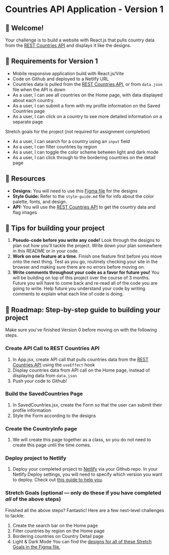 # Countries API Application - Version 1

## 👋 Welcome!

Your challenge is to build a website with React.js that pulls country data from the [REST Countries API](https://restcountries.com) and displays it like the designs.

## 🎯 Requirements for Version 1

- Mobile responsive application build with React.js/Vite
- Code on Github and deployed to a Netlify URL
- Countries data is pulled from the [REST Countries API](https://restcountries.com), or from `data.json` file when the API is down
- As a user, I can see all countries on the Home page, with data displayed about each country
- As a user, I can submit a form with my profile information on the Saved Countries page 
- As a user, I can click on a country to see more detailed information on a separate page 

Stretch goals for the project (not required for assignment completion)

- As a user, I can search for a country using an `input` field
- As a user, I can filter countries by region
- As a user, I can toggle the color scheme between light and dark mode
- As a user, I can click through to the bordering countries on the detail page


## 🔗 Resources

- **Designs:** You will need to use this [Figma file](https://www.figma.com/design/YuEMNteoQic0h6RRiYprpV/Countries-API-Project?node-id=0-1&p=f&t=LBwKTPOdxkR1yGCi-0) for the designs
- **Style Guide:** Refer to the `style-guide.md` file for info about the color palette, fonts, and design.
- **API:** You will use the [REST Countries API](https://restcountries.com) to get the country data and flag images

## 📝 Tips for building your project

1. **Pseudo-code before you write any code!** Look through the designs to plan out how you'll tackle the project. Write down your plan somewhere in this README or in your code.
2. **Work on one feature at a time.** Finish one feature first before you move onto the next thing. Test as you go, routinely checking your site in the browser and making sure there are no errors before moving on. 
3. **Write comments throughout your code as a favor for future you!** You will be building on top of this project over the course of 3 months. Future you will have to come back and re-read all of the code you are going to write. Help future you understand your code by writing comments to explain what each line of code is doing. 

## 🚀 Roadmap: Step-by-step guide to building your project
Make sure you've finished Version 0 before moving on with the following steps.

### Create API Call to REST Countries API
1. In App.jsx, create API call that pulls countries data from the [REST Countries API](https://restcountries.com) using the `useEffect` hook
2. Display countries data from API call on the Home page, instead of displaying data from `data.json`
3. Push your code to Github!

### Build the SavedCountries Page
1. In SavedCountries.jsx, create the Form so that the user can submit their profile information
2. Style the Form according to the designs

### Create the CountryInfo page
1. We will create this page together as a class, so you do not need to create this page until the time comes.

### Deploy project to Netlify
1. Deploy your completed project to [Netlify](https://www.netlify.com/) via your Github repo. In your Netlify Deploy settings, you will need to specify which version you want to deploy. Check out [this guide to help you](https://docs.google.com/document/d/18jxCUA0bebCyYaIHy8aaKMgOQH4w5-b-iCGDWpV4K4M/edit?tab=t.jnwta4jrhylr#heading=h.scmsi7a6s9yz).

### Stretch Goals (optional — only do these if you have completed _all_ of the above steps)

Finished all the above steps? Fantastic! 
Here are a few next-level challenges to tackle:
1. Create the search bar on the Home page
2. Filter countries by region on the Home page
3. Bordering countries on Country Detail page
4. Light & Dark Mode
You can find the [designs for all of these Stretch Goals in the Figma file.](https://www.figma.com/design/YuEMNteoQic0h6RRiYprpV/Countries-API-Project?node-id=1032-2&p=f&t=63CpCVNtkWIFmrAK-0) 
